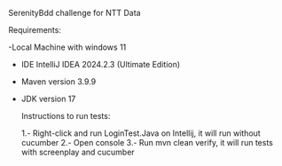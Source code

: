 SerenityBdd challenge for NTT Data

Requirements:

 -Local Machine with windows 11
- IDE IntelliJ IDEA 2024.2.3 (Ultimate Edition)
- Maven version 3.9.9
- JDK version 17

  Instructions to run tests:

  1.- Right-click and run LoginTest.Java on Intellij, it will run without cucumber
  2.- Open console
  3.- Run mvn clean verify, it will run tests with screenplay and cucumber
